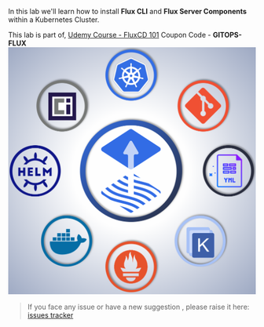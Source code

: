 

In this lab we'll learn how to install **Flux CLI** and **Flux Server Components** within a Kubernetes Cluster.

This lab is part of,
[Udemy Course - FluxCD 101](https://www.udemy.com/course/gitops-flux)
Coupon Code - **GITOPS-FLUX**
<a href="https://www.udemy.com/course/gitops-flux"><img src="./kc.png"></a>


> If you face any issue or have a new suggestion , please raise it here: [issues tracker](https://github.com/sidd-harth/fluxcd-tracker/issues)
